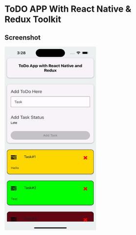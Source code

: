 # ToDO APP With React Native & Redux Toolkit

## Screenshot

<img src="./assets/screenshot.png" width="300px" height= "600px" alt="Screenshot of app">
